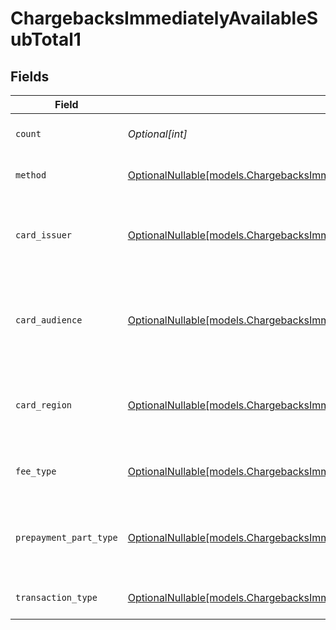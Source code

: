 # ChargebacksImmediatelyAvailableSubTotal1


## Fields

| Field                                                                                                                                                          | Type                                                                                                                                                           | Required                                                                                                                                                       | Description                                                                                                                                                    | Example                                                                                                                                                        |
| -------------------------------------------------------------------------------------------------------------------------------------------------------------- | -------------------------------------------------------------------------------------------------------------------------------------------------------------- | -------------------------------------------------------------------------------------------------------------------------------------------------------------- | -------------------------------------------------------------------------------------------------------------------------------------------------------------- | -------------------------------------------------------------------------------------------------------------------------------------------------------------- |
| `count`                                                                                                                                                        | *Optional[int]*                                                                                                                                                | :heavy_minus_sign:                                                                                                                                             | Number of transactions of this type                                                                                                                            | 50                                                                                                                                                             |
| `method`                                                                                                                                                       | [OptionalNullable[models.ChargebacksImmediatelyAvailableSubTotalMethod1]](../models/chargebacksimmediatelyavailablesubtotalmethod1.md)                         | :heavy_minus_sign:                                                                                                                                             | Payment type of the transactions                                                                                                                               | creditcard                                                                                                                                                     |
| `card_issuer`                                                                                                                                                  | [OptionalNullable[models.ChargebacksImmediatelyAvailableSubTotalCardIssuer1]](../models/chargebacksimmediatelyavailablesubtotalcardissuer1.md)                 | :heavy_minus_sign:                                                                                                                                             | In case of payments transactions with card, the card issuer will be available                                                                                  | amex                                                                                                                                                           |
| `card_audience`                                                                                                                                                | [OptionalNullable[models.ChargebacksImmediatelyAvailableSubTotalCardAudience1]](../models/chargebacksimmediatelyavailablesubtotalcardaudience1.md)             | :heavy_minus_sign:                                                                                                                                             | In case of payments trnsactions with card, the card audience will be available.                                                                                | other                                                                                                                                                          |
| `card_region`                                                                                                                                                  | [OptionalNullable[models.ChargebacksImmediatelyAvailableSubTotalCardRegion1]](../models/chargebacksimmediatelyavailablesubtotalcardregion1.md)                 | :heavy_minus_sign:                                                                                                                                             | In case of payments transactions with card, the card region will be available.                                                                                 | domestic                                                                                                                                                       |
| `fee_type`                                                                                                                                                     | [OptionalNullable[models.ChargebacksImmediatelyAvailableSubTotalFeeType1]](../models/chargebacksimmediatelyavailablesubtotalfeetype1.md)                       | :heavy_minus_sign:                                                                                                                                             | Present when the transaction represents a fee.                                                                                                                 | payment-fee                                                                                                                                                    |
| `prepayment_part_type`                                                                                                                                         | [OptionalNullable[models.ChargebacksImmediatelyAvailableSubTotalPrepaymentPartType1]](../models/chargebacksimmediatelyavailablesubtotalprepaymentparttype1.md) | :heavy_minus_sign:                                                                                                                                             | Prepayment part: fee itself, reimbursement, discount, VAT or rounding compensation.                                                                            | fee                                                                                                                                                            |
| `transaction_type`                                                                                                                                             | [OptionalNullable[models.ChargebacksImmediatelyAvailableSubTotalTransactionType1]](../models/chargebacksimmediatelyavailablesubtotaltransactiontype1.md)       | :heavy_minus_sign:                                                                                                                                             | Represents the transaction type                                                                                                                                | payment                                                                                                                                                        |